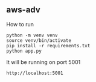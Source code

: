 ## aws-adv

How to run
```
python -m venv venv
source venv/bin/activate
pip install -r requirements.txt
python app.py
```
It will be running on port 5001
```
http://localhost:5001
```
